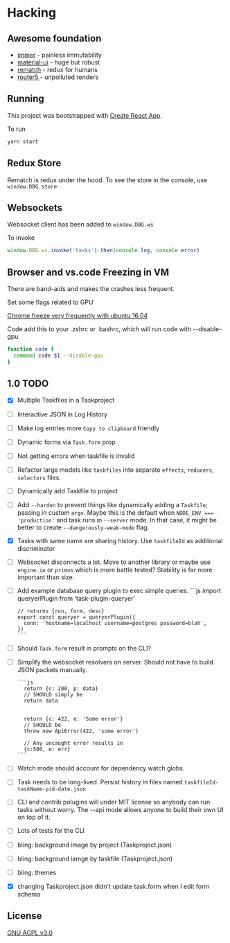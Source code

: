 # Hacking

## Awesome foundation

* [immer](https://github.com/mweststrate/immer) - painless immutability
* [material-ui](https://github.com/mui-org/material-ui) - huge but robust
* [rematch](https://github.com/rematch/rematch) - redux for humans
* [router5 ](https://github.com/router5/router5) - unpolluted renders

## Running

This project was bootstrapped with [Create React App](https://github.com/facebookincubator/create-react-app).

To run

```sh
yarn start
```

## Redux Store

Rematch is redux under the hood. To see the store in the console, use
`window.DBG.store`

## Websockets

Websocket client has been added to `window.DBG.ws`

To invoke

```js
window.DBG.ws.invoke('tasks').then(console.log, console.error)
```

## Browser and vs.code Freezing in VM

There are band-aids and makes the crashes less frequent.

Set some flags related to GPU

[Chrome freeze very frequently with ubuntu 16.04](https://askubuntu.com/a/894683)

Code add this to your .zshrc or .bashrc, which will run code with --disable-gpu

```sh
function code {
  command code $1 --disable-gpu
}
```

## 1.0 TODO

* [x] Multiple Taskfiles in a Taskproject
* [ ] Interactive JSON in Log History
* [ ] Make log entries more `Copy to clipboard` friendly
* [ ] Dynamic forms via `Task.form` prop
* [ ] Not getting errors when taskfile is invalid
* [ ] Refactor large models like `taskfiles` into separate `effects`, `reducers`,
      `selectors` files.
* [ ] Dynamically add Taskfile to project
* [ ] Add `--harden` to prevent things like dynamically adding a `Taskfile`;
      passing in custom `argv`. Maybe this is the default when
      `NODE_ENV === 'production'` and task runs in `--server` mode. In that case,
      it might be better to create `--dangerously-weak-mode` flag.
* [x] Tasks with same name are sharing history. Use `taskfileId` as additional
      discriminator
* [ ] Websocket disconnects a lot. Move to another library or maybe use
      `engine.io` or `primus` which is more battle tested? Stability is far
      more important than size.
* [ ] Add example database query plugin to exec simple queries.
      ```js
      import queryerPlugin from 'task-plugin-queryer'

      // returns {run, form, desc}
      export const queryer = queryerPlugin({
        conn: 'hostname=localhost username=postgres password=blah',
      })
      ```

* [ ] Should `Task.form` result in prompts on the CLI?
* [ ] Simplify the websocket resolvers on server. Should not have to build
      JSON packets manually.

      ```js
        return {c: 200, p: data}
        // SHOULD simply be
        return data


        return {c: 422, e: 'Some error'}
        // SHOULD be
        throw new ApiError(422, 'some error')

        // Any uncaught error results in
        {c:500, e: err}
      ```

* [ ] Watch mode should account for dependency watch globs.
* [ ] Task needs to be long-lived. Persist history in files named
      `taskfileId-taskName-pid-date.json`
* [ ] CLI and contrib polugins will under MIT license so anybody can run tasks
      without worry. The --api mode allows anyone to build their own UI
      on top of it.
* [ ] Lots of tests for the CLI
* [ ] bling: background image by project (Taskproject.json)
* [ ] bling: background iamge by taskfile (Taskproject.json)
* [ ] bling: themes
* [x] changing Taskproject.json didn't update task.form when I edit form schema

## License

[GNU AGPL v3.0](http://www.gnu.org/licenses/agpl-3.0.html)
